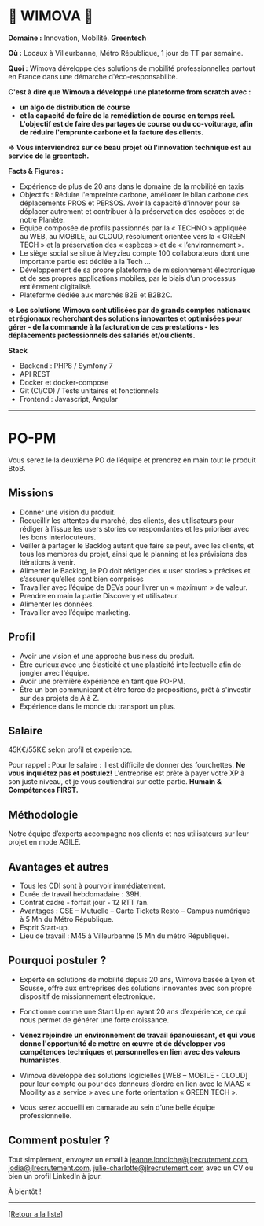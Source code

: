 # 🚖 WIMOVA 🚖

**Domaine :** Innovation, Mobilité. **Greentech**

**Où :** Locaux à Villeurbanne, Métro République,  1 jour de TT par semaine.  

**Quoi :** Wimova développe des solutions de mobilité professionnelles partout en France dans une démarche d'éco-responsabilité. 

**C'est à dire que Wimova a développé une plateforme from scratch avec :** 
* **un algo de distribution de course** 
* **et la capacité de faire de la remédiation de course en temps réel. 
L'objectif est de faire des partages de course ou du co-voiturage, afin de réduire l'emprunte carbone et la facture des clients.**

**=> Vous interviendrez sur ce beau projet où l'innovation technique est au service de la greentech.**


**Facts & Figures :**

* Expérience de plus de 20 ans dans le domaine de la mobilité en taxis
* Objectifs : Réduire l'empreinte carbone, améliorer le bilan carbone des déplacements PROS et PERSOS. Avoir la capacité d'innover pour se déplacer autrement et contribuer à la préservation des espèces et de notre Planète.
* Equipe composée de profils passionnés par la « TECHNO » appliquée au WEB, au MOBILE, au CLOUD, résolument orientée vers la « GREEN TECH » et la préservation des « espèces » et de « l’environnement ».
* Le siège social se situe à Meyzieu compte 100 collaborateurs dont une importante partie est dédiée à la Tech ...
* Développement de sa propre plateforme de missionnement électronique et de ses propres applications mobiles, par le biais d’un processus entièrement digitalisé. 
* Plateforme dédiée aux marchés B2B et B2B2C.

**=> Les solutions Wimova sont utilisées par de grands comptes nationaux et régionaux recherchant des solutions innovantes et optimisées pour gérer - de la commande à la facturation de ces prestations - les déplacements professionnels des salariés et/ou clients.**


**Stack**

* Backend : PHP8 / Symfony 7
* API REST
* Docker et docker-compose
* Git (CI/CD) / Tests unitaires et fonctionnels
* Frontend : Javascript, Angular

---

# PO-PM

Vous serez le·la deuxième PO de l’équipe et prendrez en main tout le produit BtoB.

## Missions

* Donner une vision du produit.
* Recueillir les attentes du marché, des clients, des utilisateurs pour rédiger à l’issue les users stories correspondantes et les prioriser avec les bons interlocuteurs.
* Veiller  à partager le Backlog autant que faire se peut, avec les clients, et tous les membres du projet, ainsi que le planning et les prévisions des itérations à venir.
* Alimenter le Backlog, le PO doit rédiger des « user stories » précises et s’assurer qu’elles sont bien comprises
* Travailler avec l’équipe de DEVs pour livrer un « maximum » de valeur.
* Prendre en main la partie Discovery et utilisateur.
* Alimenter les données.
* Travailler avec l’équipe marketing.

## Profil

* Avoir une vision et une approche business du produit.
* Être curieux avec une élasticité et une plasticité intellectuelle afin de jongler avec l'équipe.
* Avoir une première  expérience en tant que PO-PM.
* Être un bon communicant et être force de propositions, prêt à s'investir sur des projets de A à Z.
* Expérience dans le monde du transport un plus.

## Salaire 

45K€/55K€ selon profil et expérience. 

Pour rappel : Pour le salaire : il est difficile de donner des fourchettes. **Ne vous inquiétez pas et postulez!** L'entreprise est prête à payer votre XP à son juste niveau, et je vous soutiendrai sur cette partie. **Humain & Compétences FIRST.**

## Méthodologie

Notre équipe d’experts accompagne nos clients et nos utilisateurs sur leur projet en mode AGILE.

## Avantages et autres

* Tous les CDI sont à pourvoir immédiatement.
* Durée de travail hebdomadaire : 39H.
* Contrat cadre - forfait jour - 12 RTT /an. 
* Avantages : CSE – Mutuelle – Carte Tickets Resto – Campus numérique à 5 Mn du Métro République.
* Esprit Start-up.
* Lieu de travail : M45 à Villeurbanne (5 Mn du métro République).


## Pourquoi postuler ?

* Experte en solutions de mobilité depuis 20 ans, Wimova basée à Lyon et Sousse, offre aux entreprises des solutions innovantes avec son propre dispositif de missionnement électronique. 
* Fonctionne comme une Start Up en ayant 20 ans d’expérience, ce qui nous permet de générer une forte croissance.

* **Venez rejoindre un environnement de travail épanouissant, et qui vous donne l'opportunité de mettre en œuvre et de développer vos compétences techniques et personnelles en lien avec des valeurs humanistes.** 

* Wimova développe des solutions logicielles [WEB – MOBILE - CLOUD] pour leur compte ou pour des donneurs d’ordre en lien avec le MAAS « Mobility as a service » avec une forte orientation « GREEN TECH ».

* Vous serez accueilli en camarade au sein d’une belle équipe professionnelle.


## Comment postuler ?

Tout simplement, envoyez un email à jeanne.londiche@jlrecrutement.com, jodia@jlrecrutement.com, julie-charlotte@jlrecrutement.com  avec un CV ou bien un profil LinkedIn à jour. 

À bientôt !

----
<a href="https://github.com/jlondiche/job-board-php/blob/master/README.md">[Retour a la liste]</a>
